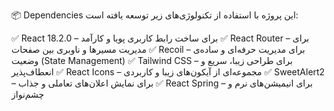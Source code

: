 📦 Dependencies
این پروژه با استفاده از تکنولوژی‌های زیر توسعه یافته است:

✅ React 18.2.0 – برای ساخت رابط کاربری پویا و کارآمد
✅ React Router – برای مدیریت مسیرها و ناوبری بین صفحات
✅ Recoil – برای مدیریت حرفه‌ای و ساده‌ی وضعیت (State Management)
✅ Tailwind CSS – برای طراحی زیبا، سریع و انعطاف‌پذیر
✅ React Icons – مجموعه‌ای از آیکون‌های زیبا و کاربردی
✅ SweetAlert2 – برای نمایش اعلان‌های تعاملی و جذاب
✅ React Spring – برای انیمیشن‌های نرم و چشم‌نواز
